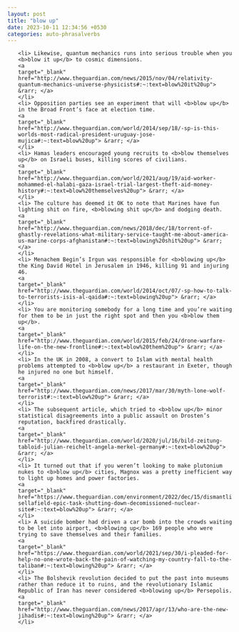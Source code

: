 ```yaml
---
layout: post
title: "blow up"
date: 2023-10-11 12:34:56 +0530
categories: auto-phrasalverbs
---
```

<ol>

    <li> Likewise, quantum mechanics runs into serious trouble when you <b>blow it up</b> to cosmic dimensions.
    <a 
    target="_blank" 
    href="http://www.theguardian.com/news/2015/nov/04/relativity-quantum-mechanics-universe-physicists#:~:text=blow%20it%20up"> &rarr; </a>
    </li>
    <li> Opposition parties see an experiment that will <b>blow up</b> in the Broad Front’s face at election time.
    <a 
    target="_blank" 
    href="http://www.theguardian.com/world/2014/sep/18/-sp-is-this-worlds-most-radical-president-uruguay-jose-mujica#:~:text=blow%20up"> &rarr; </a>
    </li>
    <li> Hamas leaders encouraged young recruits to <b>blow themselves up</b> on Israeli buses, killing scores of civilians.
    <a 
    target="_blank" 
    href="http://www.theguardian.com/world/2021/aug/19/aid-worker-mohammed-el-halabi-gaza-israel-trial-largest-theft-aid-money-history#:~:text=blow%20themselves%20up"> &rarr; </a>
    </li>
    <li> The culture has deemed it OK to note that Marines have fun lighting shit on fire, <b>blowing shit up</b> and dodging death.
    <a 
    target="_blank" 
    href="http://www.theguardian.com/news/2018/dec/18/torrent-of-ghastly-revelations-what-military-service-taught-me-about-america-us-marine-corps-afghanistan#:~:text=blowing%20shit%20up"> &rarr; </a>
    </li>
    <li> Menachem Begin’s Irgun was responsible for <b>blowing up</b> the King David Hotel in Jerusalem in 1946, killing 91 and injuring 46.
    <a 
    target="_blank" 
    href="http://www.theguardian.com/world/2014/oct/07/-sp-how-to-talk-to-terrorists-isis-al-qaida#:~:text=blowing%20up"> &rarr; </a>
    </li>
    <li> You are monitoring somebody for a long time and you’re waiting for them to be in just the right spot and then you <b>blow them up</b>.
    <a 
    target="_blank" 
    href="http://www.theguardian.com/world/2015/feb/24/drone-warfare-life-on-the-new-frontline#:~:text=blow%20them%20up"> &rarr; </a>
    </li>
    <li> In the UK in 2008, a convert to Islam with mental health problems attempted to <b>blow up</b> a restaurant in Exeter, though he injured no one but himself.
    <a 
    target="_blank" 
    href="http://www.theguardian.com/news/2017/mar/30/myth-lone-wolf-terrorist#:~:text=blow%20up"> &rarr; </a>
    </li>
    <li> The subsequent article, which tried to <b>blow up</b> minor statistical disagreements into a public assault on Drosten’s reputation, backfired drastically.
    <a 
    target="_blank" 
    href="http://www.theguardian.com/world/2020/jul/16/bild-zeitung-tabloid-julian-reichelt-angela-merkel-germany#:~:text=blow%20up"> &rarr; </a>
    </li>
    <li> It turned out that if you weren’t looking to make plutonium nukes to <b>blow up</b> cities, Magnox was a pretty inefficient way to light up homes and power factories.
    <a 
    target="_blank" 
    href="https://www.theguardian.com/environment/2022/dec/15/dismantling-sellafield-epic-task-shutting-down-decomissioned-nuclear-site#:~:text=blow%20up"> &rarr; </a>
    </li>
    <li> A suicide bomber had driven a car bomb into the crowds waiting to be let into airport, <b>blowing up</b> 169 people who were trying to save themselves and their families.
    <a 
    target="_blank" 
    href="https://www.theguardian.com/world/2021/sep/30/i-pleaded-for-help-no-one-wrote-back-the-pain-of-watching-my-country-fall-to-the-taliban#:~:text=blowing%20up"> &rarr; </a>
    </li>
    <li> The Bolshevik revolution decided to put the past into museums rather than reduce it to ruins, and the revolutionary Islamic Republic of Iran has never considered <b>blowing up</b> Persepolis.
    <a 
    target="_blank" 
    href="http://www.theguardian.com/news/2017/apr/13/who-are-the-new-jihadis#:~:text=blowing%20up"> &rarr; </a>
    </li>